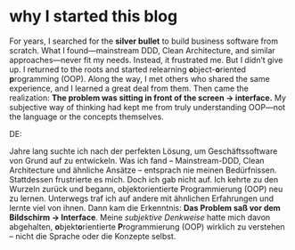 # why I started this blog

For years, I searched for the **silver bullet** to build business software from scratch. What I found—mainstream DDD, Clean Architecture, and similar approaches—never fit my needs. Instead, it frustrated me. 
But I didn’t give up. I returned to the roots and started relearning **o**bject-**o**riented **p**rogramming (OOP).
Along the way, I met others who shared the same experience, and I learned a great deal from them. 
Then came the realization: **The problem was sitting in front of the screen -> interface.** 
My subjective way of thinking had kept me from truly understanding OOP—not the language or the concepts themselves.


DE:

Jahre lang suchte ich nach der perfekten Lösung, um Geschäftssoftware von Grund auf zu entwickeln. Was ich fand – Mainstream-DDD, Clean Architecture und ähnliche Ansätze – entsprach nie meinen Bedürfnissen. 
Stattdessen frustrierte es mich. Doch ich gab nicht auf. Ich kehrte zu den Wurzeln zurück und begann, objektorientierte Programmierung (OOP) neu zu lernen.
Unterwegs traf ich auf andere mit ähnlichen Erfahrungen und lernte viel von ihnen. 
Dann kam die Erkenntnis: **Das Problem saß vor dem Bildschirm -> Interface**. 
Meine *subjektive Denkweise* hatte mich davon abgehalten, **o**bjekt**o**rientierte **P**rogrammierung (OOP) wirklich zu verstehen – nicht die Sprache oder die Konzepte selbst.

